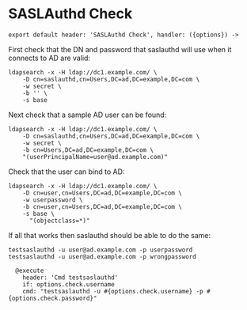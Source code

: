 
# SASLAuthd Check

    export default header: 'SASLAuthd Check', handler: ({options}) ->

First check that the DN and password that saslauthd will use when it connects to AD are valid:

```
ldapsearch -x -H ldap://dc1.example.com/ \
    -D cn=saslauthd,cn=Users,DC=ad,DC=example,DC=com \
    -w secret \
    -b '' \
    -s base
```

Next check that a sample AD user can be found:

```
ldapsearch -x -H ldap://dc1.example.com/ \
    -D cn=saslauthd,cn=Users,DC=ad,DC=example,DC=com \
    -w secret \
    -b cn=Users,DC=ad,DC=example,DC=com \
    "(userPrincipalName=user@ad.example.com)"
```

Check that the user can bind to AD:

```
ldapsearch -x -H ldap://dc1.example.com/ \
    -D cn=user,cn=Users,DC=ad,DC=example,DC=com \
    -w userpassword \
    -b cn=user,cn=Users,DC=ad,DC=example,DC=com \
    -s base \
      "(objectclass=*)"
```

If all that works then saslauthd should be able to do the same:

```
testsaslauthd -u user@ad.example.com -p userpassword
testsaslauthd -u user@ad.example.com -p wrongpassword
```

      @execute
        header: 'Cmd testsaslauthd'
        if: options.check.username
        cmd: "testsaslauthd -u #{options.check.username} -p #{options.check.password}"
